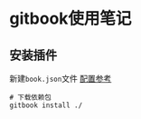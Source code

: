 # gitbook使用笔记

## 安装插件
新建`book.json`文件
[配置参考](http://www.css88.com/archives/6622)

```
# 下载依赖包
gitbook install ./
```